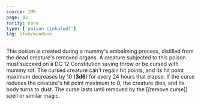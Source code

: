 ```yaml
---
source: IMR
page: 93
rarity: none
type: ['poison (inhaled)']
tag: item/mundane
---
```


This poison is created during a mummy's embalming process, distilled from the dead creature's removed organs. A creature subjected to this poison must succeed on a DC 12 Constitution saving throw or be cursed with mummy rot. The cursed creature can't regain hit points, and its hit point maximum decreases by 10 (**3d6**) for every 24 hours that elapse. If the curse reduces the creature's hit point maximum to 0, the creature dies, and its body turns to dust. The curse lasts until removed by the [[remove curse]] spell or similar magic.

